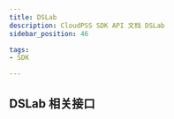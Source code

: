 ```yaml
---
title: DSLab
description: CloudPSS SDK API 文档 DSLab
sidebar_position: 46

tags:
- SDK

---
```


## DSLab 相关接口
